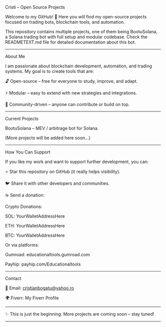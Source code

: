 Cristi – Open Source Projects

Welcome to my GitHub! 🚀
Here you will find my open-source projects focused on trading bots, blockchain tools, and automation.

This repository contains multiple projects, one of them being BootuSolana, a Solana trading bot with full setup and modular codebase.
Check the READMETEXT.md file for detailed documentation about this bot.


---

About Me

I am passionate about blockchain development, automation, and trading systems.
My goal is to create tools that are:

🔓 Open-source – free for everyone to study, improve, and adapt.

⚡ Modular – easy to extend with new strategies and integrations.

🤝 Community-driven – anyone can contribute or build on top.



---

Current Projects

BootuSolana – MEV / arbitrage bot for Solana.

(More projects will be added here soon…)



---

How You Can Support

If you like my work and want to support further development, you can:

⭐ Star this repository on GitHub (it really helps visibility).

🐦 Share it with other developers and communities.

☕ Send a donation:


Crypto Donations:

SOL: YourWalletAddressHere

ETH: YourWalletAddressHere

BTC: YourWalletAddressHere


Or via platforms:

Gumroad: educationaltools.gumroad.com

Payhip: payhip.com/Educationaltools



---

Contact

📧 Email: cristianbogatu@yahoo.ro

🌍 Fiverr: My Fiverr Profile



---

✨ This is just the beginning. More projects are coming soon – stay tuned!


---
